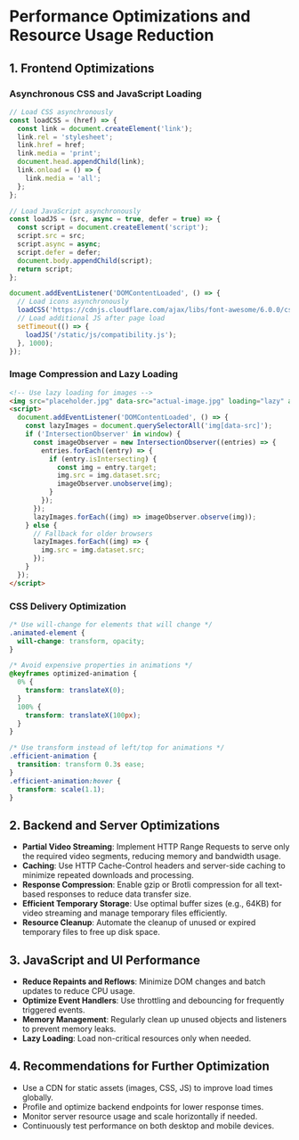 # Performance Optimizations and Resource Usage Reduction

## 1. Frontend Optimizations

### Asynchronous CSS and JavaScript Loading

```javascript
// Load CSS asynchronously
const loadCSS = (href) => {
  const link = document.createElement('link');
  link.rel = 'stylesheet';
  link.href = href;
  link.media = 'print';
  document.head.appendChild(link);
  link.onload = () => {
    link.media = 'all';
  };
};

// Load JavaScript asynchronously
const loadJS = (src, async = true, defer = true) => {
  const script = document.createElement('script');
  script.src = src;
  script.async = async;
  script.defer = defer;
  document.body.appendChild(script);
  return script;
};

document.addEventListener('DOMContentLoaded', () => {
  // Load icons asynchronously
  loadCSS('https://cdnjs.cloudflare.com/ajax/libs/font-awesome/6.0.0/css/all.min.css');
  // Load additional JS after page load
  setTimeout(() => {
    loadJS('/static/js/compatibility.js');
  }, 1000);
});
```

### Image Compression and Lazy Loading

```html
<!-- Use lazy loading for images -->
<img src="placeholder.jpg" data-src="actual-image.jpg" loading="lazy" alt="Image description" />
<script>
  document.addEventListener('DOMContentLoaded', () => {
    const lazyImages = document.querySelectorAll('img[data-src]');
    if ('IntersectionObserver' in window) {
      const imageObserver = new IntersectionObserver((entries) => {
        entries.forEach((entry) => {
          if (entry.isIntersecting) {
            const img = entry.target;
            img.src = img.dataset.src;
            imageObserver.unobserve(img);
          }
        });
      });
      lazyImages.forEach((img) => imageObserver.observe(img));
    } else {
      // Fallback for older browsers
      lazyImages.forEach((img) => {
        img.src = img.dataset.src;
      });
    }
  });
</script>
```

### CSS Delivery Optimization

```css
/* Use will-change for elements that will change */
.animated-element {
  will-change: transform, opacity;
}

/* Avoid expensive properties in animations */
@keyframes optimized-animation {
  0% {
    transform: translateX(0);
  }
  100% {
    transform: translateX(100px);
  }
}

/* Use transform instead of left/top for animations */
.efficient-animation {
  transition: transform 0.3s ease;
}
.efficient-animation:hover {
  transform: scale(1.1);
}
```

## 2. Backend and Server Optimizations

- **Partial Video Streaming**: Implement HTTP Range Requests to serve only the required video segments, reducing memory and bandwidth usage.
- **Caching**: Use HTTP Cache-Control headers and server-side caching to minimize repeated downloads and processing.
- **Response Compression**: Enable gzip or Brotli compression for all text-based responses to reduce data transfer size.
- **Efficient Temporary Storage**: Use optimal buffer sizes (e.g., 64KB) for video streaming and manage temporary files efficiently.
- **Resource Cleanup**: Automate the cleanup of unused or expired temporary files to free up disk space.

## 3. JavaScript and UI Performance

- **Reduce Repaints and Reflows**: Minimize DOM changes and batch updates to reduce CPU usage.
- **Optimize Event Handlers**: Use throttling and debouncing for frequently triggered events.
- **Memory Management**: Regularly clean up unused objects and listeners to prevent memory leaks.
- **Lazy Loading**: Load non-critical resources only when needed.

## 4. Recommendations for Further Optimization

- Use a CDN for static assets (images, CSS, JS) to improve load times globally.
- Profile and optimize backend endpoints for lower response times.
- Monitor server resource usage and scale horizontally if needed.
- Continuously test performance on both desktop and mobile devices.
